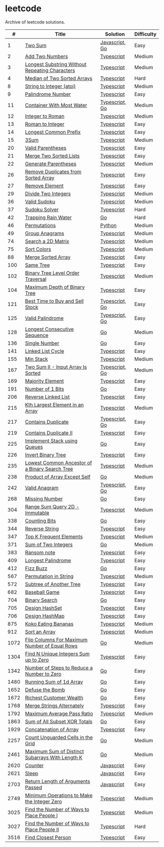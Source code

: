 # leetcode

Archive of leetcode solutions.

| #    | Title                                                                                                                                       | Solution                                                                   | Difficulty |
| ---- | ------------------------------------------------------------------------------------------------------------------------------------------- | -------------------------------------------------------------------------- | ---------- |
| 1    | [Two Sum](https://leetcode.com/problems/two-sum)                                                                                            | [Javascript, Go](./algorithms/two-sum/)                                    | Easy       |
| 2    | [Add Two Numbers](https://leetcode.com/problems/add-two-numbers/description)                                                                | [Typescript](./algorithms/add-two-numbers/)                                | Medium     |
| 3    | [Longest Substring Without Repeating Characters](https://leetcode.com/problems/longest-substring-without-repeating-characters)              | [Typescript](./algorithms/longest-substring-without-repeating-characters/) | Medium     |
| 4    | [Median of Two Sorted Arrays](https://leetcode.com/problems/median-of-two-sorted-arrays/description/)                                       | [Typescript](./algorithms/median-of-two-sorted-arrays/)                    | Hard       |
| 8    | [String to Integer (atoi)](https://leetcode.com/problems/string-to-integer-atoi/description/)                                               | [Typescript](./algorithms/string-to-integer-atoi)                          | Medium     |
| 9    | [Palindrome Number](https://leetcode.com/problems/palindrome-number/description/)                                                           | [Typescript](./algorithms/palindrome-number)                               | Easy       |
| 11   | [Container With Most Water](https://leetcode.com/problems/container-with-most-water/description/)                                           | [Typescript, Go](./algorithms/container-with-most-water)                   | Medium     |
| 12   | [Integer to Roman](https://leetcode.com/problems/integer-to-roman/description/)                                                             | [Typescript](./algorithms/integer-to-roman/)                               | Medium     |
| 13   | [Roman to Integer](https://leetcode.com/problems/roman-to-integer/description/)                                                             | [Typescript](./algorithms/roman-to-integer)                                | Easy       |
| 14   | [Longest Common Prefix](https://leetcode.com/problems/longest-common-prefix/description/)                                                   | [Typescript](./algorithms/longest-common-prefix)                           | Easy       |
| 15   | [3Sum](https://leetcode.com/problems/3sum/description/)                                                                                     | [Typescript](./algorithms/3sum)                                            | Medium     |
| 20   | [Valid Parentheses](https://leetcode.com/problems/valid-parentheses/description/)                                                           | [Typescript](./algorithms/valid-parentheses/)                              | Easy       |
| 21   | [Merge Two Sorted Lists](https://leetcode.com/problems/merge-two-sorted-lists)                                                              | [Typescript](./algorithms/merge-two-sorted-lists/)                         | Easy       |
| 22   | [Generate Parentheses](https://leetcode.com/problems/generate-parentheses/description/)                                                     | [Typescript](./algorithms/generate-parentheses/)                           | Medium     |
| 26   | [Remove Duplicates from Sorted Array](https://leetcode.com/problems/remove-duplicates-from-sorted-array/description/)                       | [Typescript](./algorithms/remove-duplicates-from-sorted-array/)            | Easy       |
| 27   | [Remove Element](https://leetcode.com/problems/remove-element/description/)                                                                 | [Typescript](./algorithms/remove-element)                                  | Easy       |
| 29   | [Divide Two Integers](https://leetcode.com/problems/divide-two-integers/description/)                                                       | [Typescript](./algorithms/remove-element)                                  | Medium     |
| 36   | [Valid Sudoku](https://leetcode.com/problems/valid-sudoku/description/)                                                                     | [Typescript](./algorithms/valid-sudoku)                                    | Medium     |
| 37   | [Sudoku Solver](https://leetcode.com/problems/sudoku-solver/description/)                                                                   | [Typescript](./algorithms/valid-sudoku)                                    | Hard       |
| 42   | [Trapping Rain Water](https://leetcode.com/problems/trapping-rain-water/description/)                                                       | [Go](./algorithms/trapping-rain-water/)                                    | Hard       |
| 46   | [Permutations](https://leetcode.com/problems/permutations/description/)                                                                     | [Python](./algorithms/permutations/)                                       | Medium     |
| 49   | [Group Anagrams](https://leetcode.com/problems/group-anagrams/description/)                                                                 | [Typescript](./algorithms/group-anagrams/)                                 | Medium     |
| 74   | [Search a 2D Matrix](https://leetcode.com/problems/search-a-2d-matrix/description/)                                                         | [Typescript](./algorithms/search-a-2d-matrix/)                             | Medium     |
| 75   | [Sort Colors](https://leetcode.com/problems/sort-colors/description/)                                                                       | [Typescript](./algorithms/sort-colors)                                     | Medium     |
| 88   | [Merge Sorted Array](https://leetcode.com/problems/merge-sorted-array/description/)                                                         | [Typescript](./algorithms/merge-sorted-array)                              | Easy       |
| 100  | [Same Tree](https://leetcode.com/problems/same-tree/description/)                                                                           | [Typescript](./algorithms/same-tree)                                       | Easy       |
| 102  | [Binary Tree Level Order Traversal](https://leetcode.com/problems/binary-tree-level-order-traversal/description/)                           | [Typescript](./algorithms/binary-tree-level-order-traversal/)              | Medium     |
| 104  | [Maximum Depth of Binary Tree](https://leetcode.com/problems/maximum-depth-of-binary-tree/description/)                                     | [Typescript](./algorithms/maximum-depth-of-binary-tree/)                   | Easy       |
| 121  | [Best Time to Buy and Sell Stock](https://leetcode.com/problems/best-time-to-buy-and-sell-stock/description/)                               | [Typescript, Go](./algorithms/best-time-to-buy-and-sell-stock/)            | Easy       |
| 125  | [Valid Palindrome](https://leetcode.com/problems/valid-palindrome/description/)                                                             | [Typescript, Go](./algorithms/valid-palindrome/)                           | Easy       |
| 128  | [Longest Consecutive Sequence](https://leetcode.com/problems/longest-consecutive-sequence/description/)                                     | [Go](./algorithms/longest-consecutive-sequence/)                           | Medium     |
| 136  | [Single Number](https://leetcode.com/problems/single-number/description/)                                                                   | [Go](./algorithms/single-number/)                                          | Easy       |
| 141  | [Linked List Cycle](https://leetcode.com/problems/linked-list-cycle/description/)                                                           | [Typescript](./algorithms/linked-list-cycle)                               | Easy       |
| 155  | [Min Stack](https://leetcode.com/problems/min-stack/description/)                                                                           | [Typescript](./algorithms/min-stack/)                                      | Medium     |
| 167  | [Two Sum II - Input Array Is Sorted](https://leetcode.com/problems/two-sum-ii-input-array-is-sorted/description/)                           | [Typescript, Go](./algorithms/two-sum-ii/)                                 | Medium     |
| 169  | [Majority Element](https://leetcode.com/problems/majority-element/description/)                                                             | [Typescript](./algorithms/majority-element)                                | Easy       |
| 191  | [Number of 1 Bits](https://leetcode.com/problems/number-of-1-bits/description/)                                                             | [Go](./algorithms/number-of-1-bits)                                        | Easy       |
| 206  | [Reverse Linked List](https://leetcode.com/problems/reverse-linked-list/description/)                                                       | [Typescript](./algorithms/reverse-linked-list)                             | Easy       |
| 215  | [Kth Largest Element in an Array](https://leetcode.com/problems/kth-largest-element-in-an-array/description/)                               | [Typescript](./algorithms/kth-largest-element-in-an-array)                 | Medium     |
| 217  | [Contains Duplicate](https://leetcode.com/problems/contains-duplicate/description/)                                                         | [Typescript, Go](./algorithms/contains-duplicate)                          | Easy       |
| 219  | [Contains Duplicate II](https://leetcode.com/problems/contains-duplicate-ii/description/)                                                   | [Typescript](./algorithms/contains-duplicate-ii)                           | Easy       |
| 225  | [Implement Stack using Queues](https://leetcode.com/problems/implement-stack-using-queues/description/)                                     | [Go](./algorithms/implement-stack-using-queues)                            | Easy       |
| 226  | [Invert Binary Tree](https://leetcode.com/problems/invert-binary-tree/description/)                                                         | [Typescript](./algorithms/invert-binary-tree)                              | Easy       |
| 235  | [Lowest Common Ancestor of a Binary Search Tree](https://leetcode.com/problems/lowest-common-ancestor-of-a-binary-search-tree/description/) | [Typescript](./algorithms/lowest-common-ancestor-of-a-binary-search-tree)  | Medium     |
| 238  | [Product of Array Except Self](https://leetcode.com/problems/product-of-array-except-self/description/)                                     | [Go](./algorithms/product-of-array-except-self)                            | Medium     |
| 242  | [Valid Anagram](https://leetcode.com/problems/valid-anagram/description/)                                                                   | [Typescript, Go](./algorithms/valid-anagram)                               | Easy       |
| 268  | [Missing Number](https://leetcode.com/problems/missing-number/description/)                                                                 | [Go](./algorithms/missing-number)                                          | Easy       |
| 304  | [Range Sum Query 2D - Immutable](https://leetcode.com/problems/range-sum-query-2d-immutable/description/)                                   | [Typescript](./algorithms/range-sum-query-2d-immutable)                    | Medium     |
| 338  | [Counting Bits](https://leetcode.com/problems/counting-bits/description/)                                                                   | [Go](./algorithms/counting-bits)                                           | Easy       |
| 344  | [Reverse String](https://leetcode.com/problems/reverse-string/description/)                                                                 | [Typescript](./algorithms/reverse-string)                                  | Easy       |
| 347  | [Top K Frequent Elements](https://leetcode.com/problems/top-k-frequent-elements/description/)                                               | [Typescript](./algorithms/top-k-frequent-elements)                         | Medium     |
| 371  | [Sum of Two Integers](https://leetcode.com/problems/sum-of-two-integers/description/)                                                       | [Go](./algorithms/sum-of-two-integers)                                     | Medium     |
| 383  | [Ransom note](https://leetcode.com/problems/ransom-note/)                                                                                   | [Typescript](./algorithms/ransom-note)                                     | Easy       |
| 409  | [Longest Palindrome](https://leetcode.com/problems/longest-palindrome/description/)                                                         | [Typescript](./algorithms/longest-palindrome)                              | Easy       |
| 412  | [Fizz Buzz](https://leetcode.com/problems/fizz-buzz)                                                                                        | [Go](./algorithms/fizz-buzz/)                                              | Easy       |
| 567  | [Permutation in String](https://leetcode.com/problems/permutation-in-string/description/)                                                   | [Typescript](./algorithms/permutation-in-string)                           | Medium     |
| 572  | [Subtree of Another Tree](https://leetcode.com/problems/subtree-of-another-tree/description/)                                               | [Typescript](./algorithms/subtree-of-another-tree)                         | Easy       |
| 682  | [Baseball Game](https://leetcode.com/problems/baseball-game/)                                                                               | [Typescript](./algorithms/baseball-game)                                   | Easy       |
| 704  | [Binary Search](https://leetcode.com/problems/binary-search)                                                                                | [Go](./algorithms/binary-search/)                                          | Easy       |
| 705  | [Design HashSet](https://leetcode.com/problems/design-hashset/description/)                                                                 | [Typescript](./algorithms/design-hashset)                                  | Easy       |
| 706  | [Design HashMap](https://leetcode.com/problems/design-hashmap/description/)                                                                 | [Typescript](./algorithms/design-hashmap)                                  | Easy       |
| 875  | [Koko Eating Bananas](https://leetcode.com/problems/koko-eating-bananas/description/)                                                       | [Typescript](./algorithms/koko-eating-bananas/)                            | Medium     |
| 912  | [Sort an Array](https://leetcode.com/problems/sort-an-array/description/)                                                                   | [Typescript](./algorithms/sort-an-array/)                                  | Medium     |
| 1072 | [Flip Columns For Maximum Number of Equal Rows](https://leetcode.com/problems/flip-columns-for-maximum-number-of-equal-rows)                | [Go](./algorithms/flip-columns-for-maximum-number-of-equal-rows/)          | Medium     |
| 1304 | [Find N Unique Integers Sum up to Zero](https://leetcode.com/problems/find-n-unique-integers-sum-up-to-zero/description/)                   | [Typescript](./algorithms/find-n-unique-integers-sum-up-to-zero)           | Easy       |
| 1342 | [Number of Steps to Reduce a Number to Zero](https://leetcode.com/problems/number-of-steps-to-reduce-a-number-to-zero)                      | [Go](./algorithms/number-of-steps-to-reduce-a-number-to-zero/)             | Easy       |
| 1480 | [Running Sum of 1d Array](https://leetcode.com/problems/running-sum-of-1d-array)                                                            | [Go](./algorithms/running-sum-of-1d-array/)                                | Easy       |
| 1652 | [Defuse the Bomb](https://leetcode.com/problems/defuse-the-bomb)                                                                            | [Go](./algorithms/defuse-the-bomb/)                                        | Easy       |
| 1672 | [Richest Customer Wealth](https://leetcode.com/problems/richest-customer-wealth)                                                            | [Go](./algorithms/richest-customer-wealth/)                                | Easy       |
| 1768 | [Merge Strings Alternately](https://leetcode.com/problems/merge-strings-alternately/description/)                                           | [Typescript](./algorithms/merge-strings-alternately)                       | Easy       |
| 1792 | [Maximum Average Pass Ratio](https://leetcode.com/problems/maximum-average-pass-ratio/description/)                                         | [Typescript](./algorithms/maximum-average-pass-ratio)                      | Medium     |
| 1863 | [Sum of All Subset XOR Totals](https://leetcode.com/problems/sum-of-all-subset-xor-totals/description/)                                     | [Go](./algorithms/sum-of-all-subset-xor-totals)                            | Easy       |
| 1929 | [Concatenation of Array](https://leetcode.com/problems/concatenation-of-array/description/)                                                 | [Typescript](./algorithms/concatenation-of-array)                          | Easy       |
| 2257 | [Count Unguarded Cells in the Grid](https://leetcode.com/problems/count-unguarded-cells-in-the-grid)                                        | [Go](./algorithms/count-unguarded-cells-in-the-grid)                       | Medium     |
| 2461 | [Maximum Sum of Distinct Subarrays With Length K](https://leetcode.com/problems/maximum-sum-of-distinct-subarrays-with-length-k)            | [Go](./algorithms/maximum-sum-of-distinct-subarrays-with-length-k/)        | Medium     |
| 2620 | [Counter](https://leetcode.com/problems/counter)                                                                                            | [Javascript](./algorithms/counter/)                                        | Easy       |
| 2621 | [Sleep](https://leetcode.com/problems/sleep)                                                                                                | [Javascript](./algorithms/twoSum/)                                         | Easy       |
| 2703 | [Return Length of Arguments Passed](https://leetcode.com/problems/return-length-of-arguments-passed)                                        | [Javascript](./algorithms/return-length-of-arguments-passed/)              | Easy       |
| 2749 | [Minimum Operations to Make the Integer Zero](https://leetcode.com/problems/minimum-operations-to-make-the-integer-zero/description/)       | [Typescript](./algorithms/minimum-operations-to-make-the-integer-zero/)    | Medium     |
| 3025 | [Find the Number of Ways to Place People I](https://leetcode.com/problems/find-the-number-of-ways-to-place-people-i/description/)           | [Typescript](./algorithms/find-the-number-of-ways-to-place-people-i/)      | Medium     |
| 3027 | [Find the Number of Ways to Place People II](https://leetcode.com/problems/find-the-number-of-ways-to-place-people-ii/description/)         | [Typescript](./algorithms/find-the-number-of-ways-to-place-people-ii/)     | Hard       |
| 3516 | [Find Closest Person](https://leetcode.com/problems/find-closest-person/description/)                                                       | [Typescript](./algorithms/find-closest-person)                             | Easy       |
